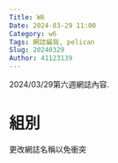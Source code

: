 ```yaml
---
Title: W6
Date: 2024-03-29 11:00
Category: w6
Tags: 網誌編寫, pelican
Slug: 20240329
Author: 41123139
---
```


2024/03/29第六週網誌內容.

<!-- PELICAN_END_SUMMARY -->

# 組別
更改網誌名稱以免衝突


